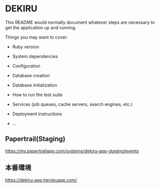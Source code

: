 # DEKIRU

This README would normally document whatever steps are necessary to get the
application up and running.

Things you may want to cover:

* Ruby version

* System dependencies

* Configuration

* Database creation

* Database initialization

* How to run the test suite

* Services (job queues, cache servers, search engines, etc.)

* Deployment instructions

* ...




## Papertrail(Staging)
https://my.papertrailapp.com/systems/dekiru-app-staging/events

## 本番環境
https://dekiru-app.herokuapp.com/
